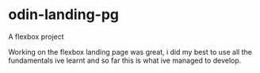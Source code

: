 # odin-landing-pg
A flexbox project

Working on the flexbox landing page was great, i did my best to use all the fundamentals ive learnt and so far this is what ive managed to develop. 